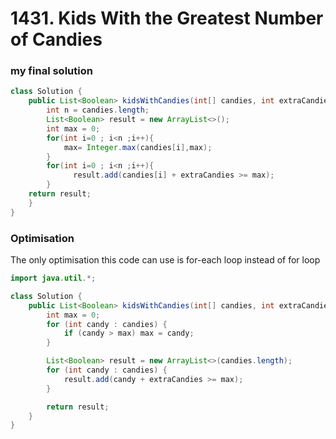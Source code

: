 # 1431. Kids With the Greatest Number of Candies

### my final solution
```java
class Solution {
    public List<Boolean> kidsWithCandies(int[] candies, int extraCandies) {
        int n = candies.length;
        List<Boolean> result = new ArrayList<>();
        int max = 0;
        for(int i=0 ; i<n ;i++){
            max= Integer.max(candies[i],max);
        }
        for(int i=0 ; i<n ;i++){
              result.add(candies[i] + extraCandies >= max);
        }
    return result;
    }
}
```

### Optimisation
The only optimisation this code can use is for-each loop instead of for loop
```java
import java.util.*;

class Solution {
    public List<Boolean> kidsWithCandies(int[] candies, int extraCandies) {
        int max = 0;
        for (int candy : candies) {
            if (candy > max) max = candy;
        }

        List<Boolean> result = new ArrayList<>(candies.length);
        for (int candy : candies) {
            result.add(candy + extraCandies >= max);
        }

        return result;
    }
}

```
